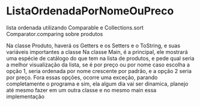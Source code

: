 # ListaOrdenadaPorNomeOuPreco
lista ordenada utilizando Comparable e Collections.sort Comparator.comparing sobre produtos 

Na classe Produto, haverá os Getters e os Setters e o ToString, e suas variáveis importantes a classe
Na classe Main, é a principal, ele mostrará uma espécie de catálogo do que tem na lista de produtos, e pede qual seria a melhor visualização da lista, se é por preço ou por nome
caso escolha a opção 1, seria ordenada por nome crescente por padrão, e a opção 2 seria por preço. Fora essas opções, ocorre uma exceção, parando completamente o programa
e sim, ela algum dia vai ser dinamica, planejo até mesmo fazer em um outra classe e no mesmo main essa implementação
